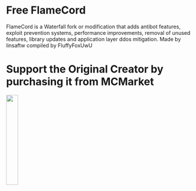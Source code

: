 # Free FlameCord

FlameCord is a Waterfall fork or modification that adds antibot features, exploit prevention systems, performance improvements, removal of unused features, library updates and application layer ddos mitigation. Made by linsaftw compiled by FluffyFoxUwU

# Support the Original Creator by purchasing it from MCMarket

<a href="https://builtbybit.com/resources/13492/"><img src="https://builtbybit.com/attachments/mcm-bbb-light-png.524806/" width=25% height=25%><img/><a/>

